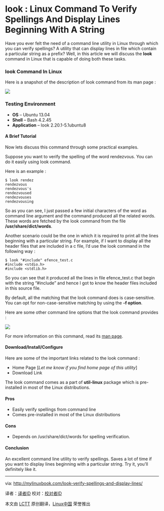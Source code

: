 look : Linux Command To Verify Spellings And Display Lines Beginning With A String
================================================================================
Have you ever felt the need of a command line utility in Linux through which you can verify spellings? A utility that can display lines in file which contain a particular string as a prefix? Well, in this article we will discuss the **look** command in Linux that is capable of doing both these tasks.

### look Command In Linux ###

Here is a snapshot of the description of look command from its man page :

![](http://mylinuxbook.com/wp-content/uploads/2013/12/look-main.png)

### Testing Environment ###

- **OS** – Ubuntu 13.04
- **Shell** – Bash 4.2.45
- **Application** – look 2.20.1-5.1ubuntu8

#### A Brief Tutorial ####

Now lets discuss this command through some practical examples.

Suppose you want to verify the spelling of the word rendezvous. You can do it easily using look command.

Here is an example :

    $ look rendez
    rendezvous
    rendezvous's
    rendezvoused
    rendezvouses
    rendezvousing

So as you can see, I just passed a few initial characters of the word as command line argument  and the command produced all the related words. These words are fetched by the look command from the file **/usr/share/dict/words**.

Another scenario could be the one in which it is required to print all the lines beginning with a particular string. For example, if I want to display all the header files that are included in a c file, I’d use the look command in the following way :

    $ look "#include" efence_test.c 
    #include <stdio.h>
    #include <stdlib.h>

So you can see that it produced all the lines in file efence_test.c that begin with the string “#include” and hence I got to know the header files included in this source file.

By default, all the matching that the look command does is case-sensitive. You can opt for non-case-sensitive matching by using the **-f option**.

Here are some other command line options that the look command provides :

![](http://mylinuxbook.com/wp-content/uploads/2013/12/look-options.png)

For more information on this command, read its [man page][1].

#### Download/Install/Configure ####

Here are some of the important links related to the look command :

- Home Page [*Let me know if you find home page of this utility*]
- Download Link

The look command comes as a part of **util-linux** package which is pre-installed in most of the Linux distributions.

#### Pros ####

- Easily verify spellings from command line
- Comes pre-installed in most of the Linux distributions

#### Cons ####

- Depends on /usr/share/dict/words for spelling verification.

#### Conclusion ####

An excellent command line utility to verify spellings. Saves a lot of time if you want to display lines beginning with a particular string. Try it, you’ll definitely like it.

--------------------------------------------------------------------------------

via: http://mylinuxbook.com/look-verify-spellings-and-display-lines/

译者：[译者ID](https://github.com/译者ID) 校对：[校对者ID](https://github.com/校对者ID)

本文由 [LCTT](https://github.com/LCTT/TranslateProject) 原创翻译，[Linux中国](http://linux.cn/) 荣誉推出

[1]:http://linux.about.com/library/cmd/blcmdl1_look.htm